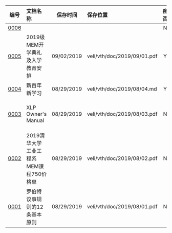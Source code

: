 |编号    |文档名称|保存时间|保存位置|密否|备注|
|:------:|:-------|--------|:-------|:--:|:---|
|[0006][0006]|                  |          |                           |N||
|[0005][0005]|2019级MEM开学典礼及入学教育安排|09/02/2019|veli/vth/doc/2019/09/01.pdf|Y|保密|
|[0004][0004]|新百年新学习      |08/29/2019|veli/vth/doc/2019/08/04.md |Y|保密|
|[0003][0003]|XLP Owner's Manual|08/29/2019|veli/vth/doc/2019/08/03.pdf|N|文件较大|
|[0002][0002]|2019清华大学工业工程系MEM课程750价格单|08/29/2019|veli/vth/doc/2019/08/02.pdf|N||
|[0001][0001]|罗伯特议事规则的12条基本原则|08/29/2019|veli/vth/doc/2019/08/01.pdf|N||

[0006]:NA
[0005]:2019/09/01.pdf
[0004]:2019/08/04.md
[0003]:2019/08/03.pdf
[0002]:2019/08/02.pdf
[0001]:2019/08/01.pdf
